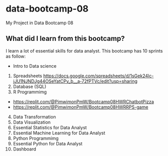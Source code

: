 # data-bootcamp-08
My Project in Data Bootcamp 08

## What did I learn from this bootcamp?

I learn a lot of essential skills for data analyst. This bootcamp has 10 sprints as follow:

- Intro to Data science
1) Spreadsheets
https://docs.google.com/spreadsheets/d/1sGek24lc-jJU1NJNDJg44OSeYatCPy_b__a-72fPTVc/edit?usp=sharing
2) Database (SQL)
3) R Programmimg
- https://replit.com/@PimwimonPmW/Bootcamp08HWRChatbotPizza
- https://replit.com/@PimwimonPmW/Bootcamp08HWRRPS-game
4) Data Transformation
5) Data Visualization
6) Essential Statistics for Data Analyst
7) Essential Machine Learning for Data Analyst
8) Python Programmimg
9) Essential Python for Data Analyst
0) Dashboard
